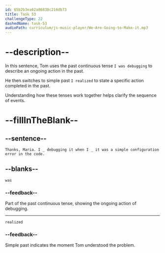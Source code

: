 ```yaml
---
id: 65b2b3ea62a86838c216db73
title: Task 53
challengeType: 22
dashedName: task-53
audioPath: curriculum/js-music-player/We-Are-Going-to-Make-it.mp3
---
```

<!--
AUDIO REFERENCE: 
Tom: "Thanks, Maria. I _ debugging it when I _ it was a simple configuration error in the code."
-->

# --description--

In this sentence, Tom uses the past continuous tense `I was debugging` to describe an ongoing action in the past. 

He then switches to simple past `I realized` to state a specific action completed in the past. 

Understanding how these tenses work together helps clarify the sequence of events.

# --fillInTheBlank--

## --sentence--

`Thanks, Maria. I _ debugging it when I _ it was a simple configuration error in the code.`

## --blanks--

`was`

### --feedback--

Part of the past continuous tense, showing the ongoing action of debugging.

---

`realized`

### --feedback--

Simple past indicates the moment Tom understood the problem.
